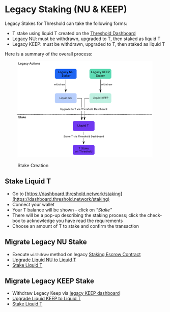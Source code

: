 # Legacy Staking (NU & KEEP)

Legacy Stakes for Threshold can take the following forms:

* T stake using liquid T created on the [Threshold Dashboard](https://dashboard.threshold.network/staking)
* Legacy NU: must be withdrawn, upgraded to T, then staked as liquid T
* Legacy KEEP: must be withdrawn, upgraded to T, then staked as liquid T

Here is a summary of the overall process:

<figure><img src="../.gitbook/assets/staking_initialization_process (1).png" alt=""><figcaption><p>Stake Creation</p></figcaption></figure>

## Stake Liquid T

* Go to [https://dashboard.threshold.network/staking](https://dashboard.threshold.network/staking)
* Connect your wallet
* Your T balance will be shown - click on _"Stake"_
* There will be a pop-up describing the staking process; click the check-box to acknowledge you have read the requirements
* Choose an amount of T to stake and confirm the transaction

## Migrate Legacy NU Stake

* Execute `withdraw` method on legacy [Staking Escrow Contract](https://etherscan.io/address/0xbbD3C0C794F40c4f993B03F65343aCC6fcfCb2e2#writeProxyContract#F7)
* [Upgrade Liquid NU to Liquid T](../threshold-dashboard/upgrade-nu-and-keep-to-t.md)
* [Stake Liquid T](migrating-legacy-stakes.md#stake-liquid-t)

## Migrate Legacy KEEP Stake

* Withdraw Legacy Keep via [legacy KEEP dashboard](https://dashboard.keep.network/overview)
* [Upgrade Liquid KEEP to Liquid T](../threshold-dashboard/upgrade-nu-and-keep-to-t.md)
* [Stake Liquid T](migrating-legacy-stakes.md#stake-liquid-t)
